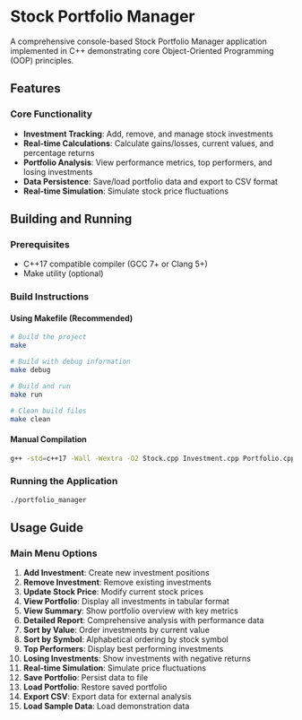 # Stock Portfolio Manager

A comprehensive console-based Stock Portfolio Manager application implemented in C++ demonstrating core Object-Oriented Programming (OOP) principles.

## Features

### Core Functionality
- **Investment Tracking**: Add, remove, and manage stock investments
- **Real-time Calculations**: Calculate gains/losses, current values, and percentage returns
- **Portfolio Analysis**: View performance metrics, top performers, and losing investments
- **Data Persistence**: Save/load portfolio data and export to CSV format
- **Real-time Simulation**: Simulate stock price fluctuations

## Building and Running

### Prerequisites
- C++17 compatible compiler (GCC 7+ or Clang 5+)
- Make utility (optional)

### Build Instructions

#### Using Makefile (Recommended)
```bash
# Build the project
make

# Build with debug information
make debug

# Build and run
make run

# Clean build files
make clean
```

#### Manual Compilation
```bash
g++ -std=c++17 -Wall -Wextra -O2 Stock.cpp Investment.cpp Portfolio.cpp main.cpp -o portfolio_manager
```

### Running the Application
```bash
./portfolio_manager
```

## Usage Guide

### Main Menu Options
1. **Add Investment**: Create new investment positions
2. **Remove Investment**: Remove existing investments
3. **Update Stock Price**: Modify current stock prices
4. **View Portfolio**: Display all investments in tabular format
5. **View Summary**: Show portfolio overview with key metrics
6. **Detailed Report**: Comprehensive analysis with performance data
7. **Sort by Value**: Order investments by current value
8. **Sort by Symbol**: Alphabetical ordering by stock symbol
9. **Top Performers**: Display best performing investments
10. **Losing Investments**: Show investments with negative returns
11. **Real-time Simulation**: Simulate price fluctuations
12. **Save Portfolio**: Persist data to file
13. **Load Portfolio**: Restore saved portfolio
14. **Export CSV**: Export data for external analysis
15. **Load Sample Data**: Load demonstration data

